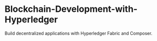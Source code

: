 # Blockchain-Development-with-Hyperledger
Build decentralized applications with Hyperledger Fabric and Composer.
